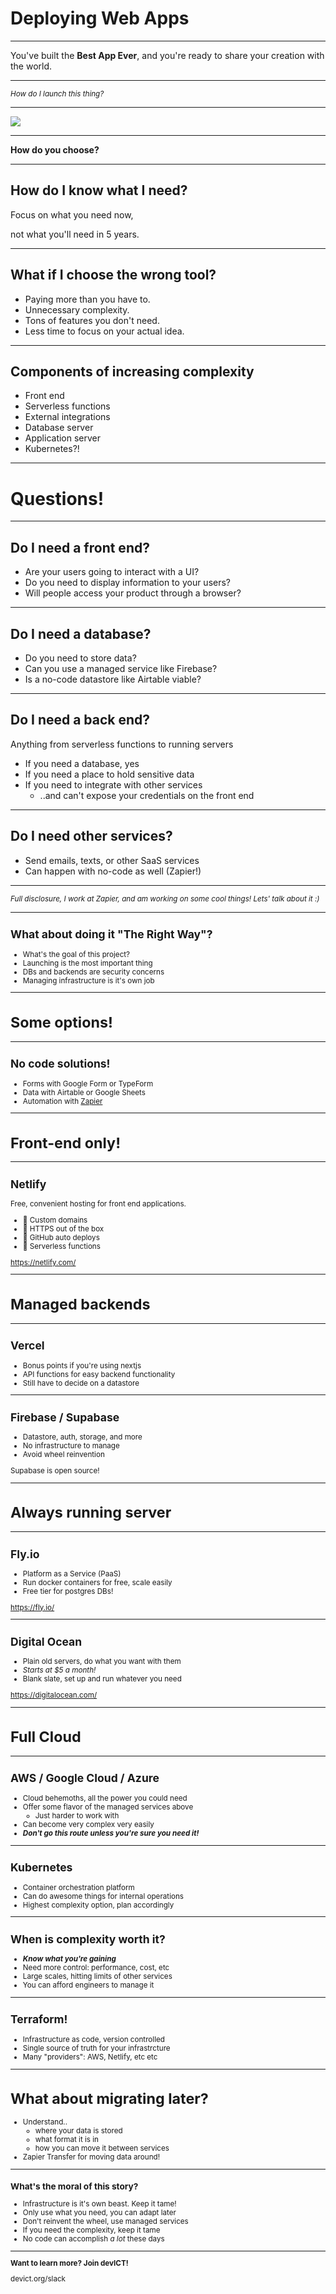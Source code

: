 # Deploying Web Apps

---

You've built the **Best App Ever**, and you're ready to share your creation with
the world.

---

<small>_How do I launch this thing?_</small>

---

![](/img/deploy-option-logos.png)

---

**How do you choose?**

---

## How do I know what I need?

Focus on what you need now,

not what you'll need in 5 years.

---

## What if I choose the wrong tool?

- Paying more than you have to.
- Unnecessary complexity.
- Tons of features you don't need.
- Less time to focus on your actual idea.

---

## Components of increasing complexity

- Front end
- Serverless functions
- External integrations
- Database server
- Application server
- Kubernetes?!

---

# Questions!

---

## Do I need a front end?

- Are your users going to interact with a UI?
- Do you need to display information to your users?
- Will people access your product through a browser?

---

## Do I need a database?

- Do you need to store data?
- Can you use a managed service like Firebase?
- Is a no-code datastore like Airtable viable?

---

## Do I need a back end?

Anything from serverless functions to running servers

- If you need a database, yes
- If you need a place to hold sensitive data
- If you need to integrate with other services
  - ..and can't expose your credentials on the front end

---

## Do I need other services?

- Send emails, texts, or other SaaS services
- Can happen with no-code as well (Zapier!)

---

<small>_Full disclosure, I work at Zapier, and am working on some cool things! Lets' talk about it :)_</snall>

---

## What about doing it "The Right Way"?

- What's the goal of this project?
- Launching is the most important thing
- DBs and backends are security concerns
- Managing infrastructure is it's own job

---

# Some options!

---

## No code solutions!

- Forms with Google Form or TypeForm
- Data with Airtable or Google Sheets
- Automation with [Zapier](https://zapier.com)

---

# Front-end only!

---

## Netlify

Free, convenient hosting for front end applications.

- 🎉 Custom domains
- 🎉 HTTPS out of the box
- 🎉 GitHub auto deploys
- 🎉 Serverless functions

https://netlify.com/

---

# Managed backends

---

## Vercel

- Bonus points if you're using nextjs
- API functions for easy backend functionality
- Still have to decide on a datastore

---

## Firebase / Supabase

- Datastore, auth, storage, and more
- No infrastructure to manage
- Avoid wheel reinvention

Supabase is open source!

---

# Always running server

---

## Fly.io

- Platform as a Service (PaaS)
- Run docker containers for free, scale easily
- Free tier for postgres DBs!

https://fly.io/

---

## Digital Ocean

- Plain old servers, do what you want with them
- _Starts at $5 a month!_
- Blank slate, set up and run whatever you need

https://digitalocean.com/

---

# Full Cloud

---

## AWS / Google Cloud / Azure

- Cloud behemoths, all the power you could need
- Offer some flavor of the managed services above
  - Just harder to work with
- Can become very complex very easily
- **_Don't go this route unless you're sure you need it!_**

---

## Kubernetes

- Container orchestration platform
- Can do awesome things for internal operations
- Highest complexity option, plan accordingly

---

## When is complexity worth it?

- **_Know what you're gaining_**
- Need more control: performance, cost, etc
- Large scales, hitting limits of other services
- You can afford engineers to manage it

---

## Terraform!

- Infrastructure as code, version controlled
- Single source of truth for your infrastrcture
- Many "providers": AWS, Netlify, etc etc

---

# What about migrating later?

- Understand..
  - where your data is stored
  - what format it is in
  - how you can move it between services
- Zapier Transfer for moving data around!

---

### What's the moral of this story?

- Infrastructure is it's own beast. Keep it tame!
- Only use what you need, you can adapt later
- Don't reinvent the wheel, use managed services
- If you need the complexity, keep it tame
- No code can accomplish _a lot_ these days

---

**Want to learn more? Join devICT!**

devict.org/slack
